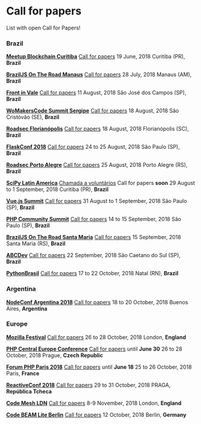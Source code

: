 # Call for papers

List with open Call for Papers!

### Brazil

[**Meetup Blockchain Curitiba**](https://www.meetup.com/pt-BR/Blockchain-Curitiba/events/gkhzjpyxjbzb/)
[Call for papers](mailto:technology@jupter.co)
19 June, 2018
Curitiba (PR), **Brazil**

[**BrazilJS On The Road Manaus**](https://braziljs.org/eventos/braziljs-on-the-road-manaus/)
[Call for papers](https://docs.google.com/forms/d/e/1FAIpQLScI7xxd2QX5JwXmzL9ZUGAB3BH9iCJwz1d-ckcX_5H0KsK6Ug/viewform)
28 July, 2018
Manaus (AM), **Brazil**

[**Front in Vale**](http://www.frontinvale.com.br)
[Call for papers](https://frontinvale.typeform.com/to/EcAYVU)
11 August, 2018
São José dos Campos (SP), **Brazil**

[**WoMakersCode Summit Sergipe**](http://womakerscode.org/womakerscode-summit-sergipe/)
[Call for papers](http://womakerscode.org/submeta-sua-palestra/)
18 August, 2018
São Cristóvão (SE), **Brazil**

[**Roadsec Florianópolis**](http://roadsec.com.br/florianopolis2018)
[Call for papers](http://roadsec.com.br/participe/#palestrantes)
18 August, 2018
Florianópolis (SC), **Brazil**

[**FlaskConf 2018**](https://2018.flask.python.org.br/)
[Call for papers](https://speakerfight.com/events/flaskconf-2018/)
24 to 25 August, 2018
São Paulo (SP), **Brazil**

[**Roadsec Porto Alegre**](http://roadsec.com.br/portoalegre2018)
[Call for papers](http://roadsec.com.br/participe/#palestrantes)
25 August, 2018
Porto Alegre (RS), **Brazil**

[**SciPy Latin America**](http://scipyla.org/conf/2018/)
[Chamada a voluntários](http://scipyla.org/conf/2018/get_involved/)
Call for papers **soon**
29 August to 1 September, 2018
Curitiba (PR), **Brazil**

[**Vue.js Summit**](https://vuejssummit.com/)
[Call for papers](https://docs.google.com/forms/d/e/1FAIpQLSfFP7wJhNkaYtVUwnKYLhgtW6HIr7ESVSXn_o86zbUMqTtbww/viewform)
31 August to 1 September, 2018
São Paulo (SP), **Brazil**

[**PHP Community Summit**](https://eventos.locaweb.com.br/proximos-eventos/php-community-summit-2018/)
[Call for papers](https://docs.google.com/forms/d/e/1FAIpQLScZwc4DVjEUiR99pDyuFPOcQeFfHbTgDizf7jz9QDUBfrRkvQ/viewform)
14 to 15 September, 2018
São Paulo (SP), **Brazil**

[**BrazilJS On The Road Santa Maria**](https://braziljs.org/eventos/braziljs-on-the-road-santa-maria/)
[Call for papers](https://docs.google.com/forms/d/e/1FAIpQLScrpj_s6P70vC0IsLLfSuy8Q4cMRc5FREiUQ4DvMrmIdYXbJA/viewform)
15 September, 2018
Santa Maria (RS), **Brazil**

[**ABCDev**](http://2018.abcdevelopers.org/)
[Call for papers](https://abcdevelopers.typeform.com/to/q779xK)
22 September, 2018
São Caetano do Sul (SP), **Brazil**

[**PythonBrasil**](https://2018.pythonbrasil.org.br/)
[Call for papers](https://speakerfight.com/events/python-brasil-2018-palestras/)
17 to 22 October, 2018
Natal (RN), **Brazil**

### Argentina

[**NodeConf Argentina 2018**](https://2018.nodeconf.com.ar/)
[Call for papers](https://2018.nodeconf.com.ar/cfp.html)
18 to 20 October, 2018
Buenos Aires, **Argentina**

### Europe

[**Mozilla Festival**](https://mozillafestival.org/)
[Call for papers](https://mozillafestival.org/proposals)
26 to 28 October, 2018
London, **England**

[**PHP Central Europe Conference**](https://2018.phpce.eu/en/)
[Call for papers](https://cfp.phpce.eu/) until **June 30**
26 to 28 October, 2018
Prague, **Czech Republic**

[**Forum PHP Paris 2018**](https://event.afup.org/en/)
[Call for papers](https://afup.org/event/forumphp2018?_locale=en) until **June 18**
25 to 26 October, 2018
Paris, **France**

[**ReactiveConf 2018**](https://reactiveconf.com/)
[Call for papers](https://reactiveconf.com/)
29 to 31 October, 2018
PRAGA, **República Tcheca**

[**Code Mesh LDN**](https://codesync.global/conferences/code-mesh-2018/)
[Call for papers](https://codesync.global/conferences/code-mesh-2018/#CallforTalks)
8-9 November, 2018
London, **England**

[**Code BEAM Lite Berlin**](https://codesync.global/conferences/code-beam-lite-berlin-2018/)
[Call for papers](https://codesync.global/conferences/code-beam-lite-berlin-2018/#CallforTalks)
12 October, 2018
Berlin, **Germany**
